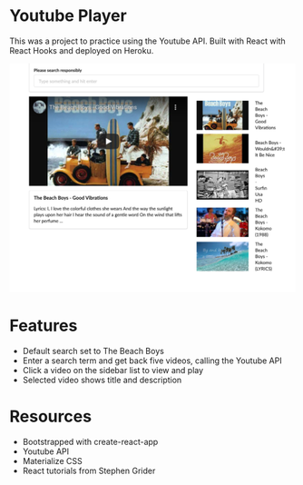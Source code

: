 
# Youtube Player
This was a project to practice using the Youtube API.
Built with React with React Hooks and deployed on Heroku. 

![image](/public/project-videoplayer.png)

# Features
- Default search set to The Beach Boys
- Enter a search term and get back five videos, calling the Youtube API
- Click a video on the sidebar list to view and play 
- Selected video shows title and description

# Resources
- Bootstrapped with create-react-app
- Youtube API
- Materialize CSS 
- React tutorials from Stephen Grider 
